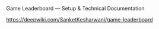 Game Leaderboard — Setup & Technical Documentation

https://deepwiki.com/SanketKesharwani/game-leaderboard
